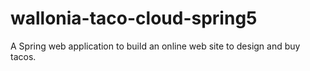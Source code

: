 # wallonia-taco-cloud-spring5
A Spring web application to build an online web site to design and buy tacos.
